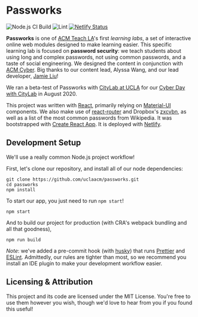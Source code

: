 # Passworks

![Node.js CI Build](https://github.com/uclaacm/passworks/workflows/Node.js%20CI%20Build/badge.svg)
![Lint](https://github.com/uclaacm/passworks/workflows/Lint/badge.svg)
[![Netlify Status](https://api.netlify.com/api/v1/badges/a10e42ae-1fa7-4282-b932-becd75562b1d/deploy-status)](https://app.netlify.com/sites/stupefied-varahamihira-55e231/deploys)

**Passworks** is one of [ACM Teach LA](https://teachla.uclaacm.com)'s first _learning labs_, a set of interactive online web modules designed to make learning easier. This specific learning lab is focused on **password security**: we teach students about using long and complex passwords, not using common passwords, and a taste of social engineering. We designed the content in conjunction with [ACM Cyber](https://acmcyber.com/). Big thanks to our content lead, Alyssa Wang, and our lead developer, [Jamie Liu](https://github.com/jamieliu386)!

We ran a beta-test of Passworks with [CityLab at UCLA](https://www.facebook.com/citylabatucla/) for our [Cyber Day with CityLab](https://teachla.uclaacm.com/citylab-cyber) in August 2020.

This project was written with [React](https://reactjs.org/), primarily relying on [Material-UI](https://material-ui.com/) components. We also make use of [react-router](https://reactrouter.com/) and Dropbox's [zxcvbn](https://github.com/dropbox/zxcvbn), as well as a list of the most common passwords from Wikipedia. It was bootstrapped with [Create React App](https://github.com/facebook/create-react-app). It is deployed with [Netlify](https://www.netlify.com/).

## Development Setup

We'll use a really common Node.js project workflow!

First, let's clone our repository, and install all of our node dependencies:

```
git clone https://github.com/uclaacm/passworks.git
cd passworks
npm install
```

To start our app, you just need to run `npm start`!

```
npm start
```

And to build our project for production (with CRA's webpack bundling and all that goodness),

```
npm run build
```

_Note_: we've added a pre-commit hook (with [husky](https://github.com/typicode/husky)) that runs [Prettier](https://prettier.io/) and [ESLint](https://eslint.org/). Admittedly, our rules are tighter than most, so we recommend you install an IDE plugin to make your development workflow easier.

## Licensing & Attribution

This project and its code are licensed under the MIT License. You're free to use them however you wish, though we'd love to hear from you if you found this useful!
